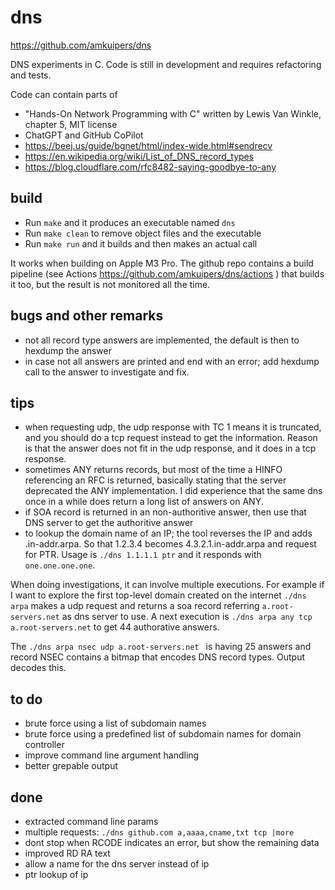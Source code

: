 # dns

https://github.com/amkuipers/dns

DNS experiments in C. Code is still in development and requires refactoring and tests. 

Code can contain parts of
- "Hands-On Network Programming with C" written by Lewis Van Winkle, chapter 5, MIT license
- ChatGPT and GitHub CoPilot
- https://beej.us/guide/bgnet/html/index-wide.html#sendrecv
- https://en.wikipedia.org/wiki/List_of_DNS_record_types
- https://blog.cloudflare.com/rfc8482-saying-goodbye-to-any

## build

- Run `make` and it produces an executable named `dns`
- Run `make clean` to remove object files and the executable
- Run `make run` and it builds and then makes an actual call

It works when building on Apple M3 Pro.
The github repo contains a build pipeline (see Actions https://github.com/amkuipers/dns/actions ) that builds it too,
but the result is not monitored all the time.

## bugs and other remarks

- not all record type answers are implemented, the default is then to hexdump the answer
- in case not all answers are printed and end with an error; add hexdump call to the answer to investigate and fix. 

## tips

- when requesting udp, the udp response with TC 1 means it is truncated, and you should do a tcp request instead to get the information. Reason is that the answer does not fit in the udp response, and it does in a tcp response.
- sometimes ANY returns records, but most of the time a HINFO referencing an RFC is returned, basically stating that the server deprecated the ANY implementation. I did experience that the same dns once in a while does return a long list of answers on ANY.
- if SOA record is returned in an non-authoritive answer, then use that DNS server to get the authoritive answer
- to lookup the domain name of an IP; the tool reverses the IP and adds .in-addr.arpa. So that 1.2.3.4 becomes 4.3.2.1.in-addr.arpa and request for PTR. Usage is `./dns 1.1.1.1 ptr` and it responds with `one.one.one.one`.

When doing investigations, it can involve multiple executions. For example if I want to explore the first top-level domain created on the internet `./dns arpa` makes a udp request and returns a soa record referring `a.root-servers.net` as dns server to use. A next execution is `./dns arpa any tcp a.root-servers.net` to get 44 authorative answers.

The `./dns arpa nsec udp a.root-servers.net ` is having 25 answers and record NSEC
contains a bitmap that encodes DNS record types. Output decodes this.


## to do

- brute force using a list of subdomain names
- brute force using a predefined list of subdomain names for domain controller
- improve command line argument handling
- better grepable output

## done

- extracted command line params
- multiple requests: `./dns github.com a,aaaa,cname,txt tcp |more` 
- dont stop when RCODE indicates an error, but show the remaining data
- improved RD RA text
- allow a name for the dns server instead of ip
- ptr lookup of ip
